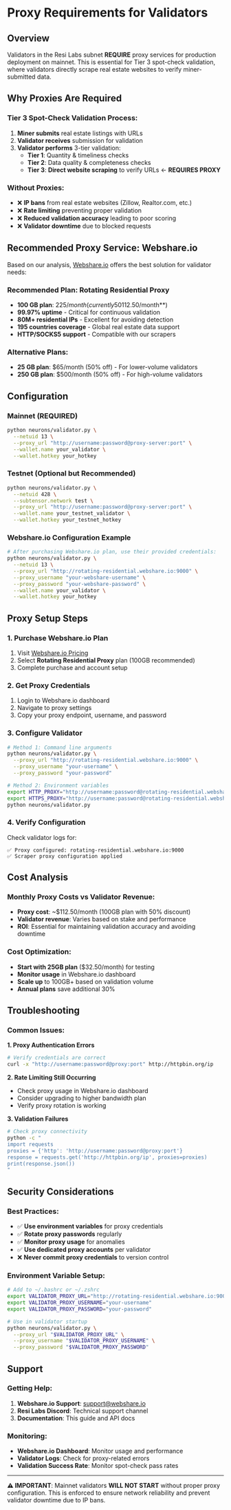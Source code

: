 # Proxy Requirements for Validators

## Overview

Validators in the Resi Labs subnet **REQUIRE** proxy services for production deployment on mainnet. This is essential for Tier 3 spot-check validation, where validators directly scrape real estate websites to verify miner-submitted data.

## Why Proxies Are Required

### Tier 3 Spot-Check Validation Process:
1. **Miner submits** real estate listings with URLs
2. **Validator receives** submission for validation
3. **Validator performs** 3-tier validation:
   - **Tier 1**: Quantity & timeliness checks
   - **Tier 2**: Data quality & completeness checks  
   - **Tier 3**: **Direct website scraping** to verify URLs ← **REQUIRES PROXY**

### Without Proxies:
- ❌ **IP bans** from real estate websites (Zillow, Realtor.com, etc.)
- ❌ **Rate limiting** preventing proper validation
- ❌ **Reduced validation accuracy** leading to poor scoring
- ❌ **Validator downtime** due to blocked requests

## Recommended Proxy Service: Webshare.io

Based on our analysis, [Webshare.io](https://www.webshare.io/pricing) offers the best solution for validator needs:

### **Recommended Plan: Rotating Residential Proxy**
- **100 GB plan**: $225/month (currently 50% off = **$112.50/month**)
- **99.97% uptime** - Critical for continuous validation
- **80M+ residential IPs** - Excellent for avoiding detection
- **195 countries coverage** - Global real estate data support
- **HTTP/SOCKS5 support** - Compatible with our scrapers

### **Alternative Plans:**
- **25 GB plan**: $65/month (50% off) - For lower-volume validators
- **250 GB plan**: $500/month (50% off) - For high-volume validators

## Configuration

### Mainnet (REQUIRED)
```bash
python neurons/validator.py \
  --netuid 13 \
  --proxy_url "http://username:password@proxy-server:port" \
  --wallet.name your_validator \
  --wallet.hotkey your_hotkey
```

### Testnet (Optional but Recommended)
```bash
python neurons/validator.py \
  --netuid 428 \
  --subtensor.network test \
  --proxy_url "http://username:password@proxy-server:port" \
  --wallet.name your_testnet_validator \
  --wallet.hotkey your_testnet_hotkey
```

### Webshare.io Configuration Example
```bash
# After purchasing Webshare.io plan, use their provided credentials:
python neurons/validator.py \
  --netuid 13 \
  --proxy_url "http://rotating-residential.webshare.io:9000" \
  --proxy_username "your-webshare-username" \
  --proxy_password "your-webshare-password" \
  --wallet.name your_validator \
  --wallet.hotkey your_hotkey
```

## Proxy Setup Steps

### 1. Purchase Webshare.io Plan
1. Visit [Webshare.io Pricing](https://www.webshare.io/pricing)
2. Select **Rotating Residential Proxy** plan (100GB recommended)
3. Complete purchase and account setup

### 2. Get Proxy Credentials
1. Login to Webshare.io dashboard
2. Navigate to proxy settings
3. Copy your proxy endpoint, username, and password

### 3. Configure Validator
```bash
# Method 1: Command line arguments
python neurons/validator.py \
  --proxy_url "http://rotating-residential.webshare.io:9000" \
  --proxy_username "your-username" \
  --proxy_password "your-password"

# Method 2: Environment variables
export HTTP_PROXY="http://username:password@rotating-residential.webshare.io:9000"
export HTTPS_PROXY="http://username:password@rotating-residential.webshare.io:9000"
python neurons/validator.py
```

### 4. Verify Configuration
Check validator logs for:
```
✅ Proxy configured: rotating-residential.webshare.io:9000
✅ Scraper proxy configuration applied
```

## Cost Analysis

### Monthly Proxy Costs vs Validator Revenue:
- **Proxy cost**: ~$112.50/month (100GB plan with 50% discount)
- **Validator revenue**: Varies based on stake and performance
- **ROI**: Essential for maintaining validation accuracy and avoiding downtime

### Cost Optimization:
- **Start with 25GB plan** ($32.50/month) for testing
- **Monitor usage** in Webshare.io dashboard
- **Scale up** to 100GB+ based on validation volume
- **Annual plans** save additional 30%

## Troubleshooting

### Common Issues:

**1. Proxy Authentication Errors**
```bash
# Verify credentials are correct
curl -x "http://username:password@proxy:port" http://httpbin.org/ip
```

**2. Rate Limiting Still Occurring**
- Check proxy usage in Webshare.io dashboard
- Consider upgrading to higher bandwidth plan
- Verify proxy rotation is working

**3. Validation Failures**
```bash
# Check proxy connectivity
python -c "
import requests
proxies = {'http': 'http://username:password@proxy:port'}
response = requests.get('http://httpbin.org/ip', proxies=proxies)
print(response.json())
"
```

## Security Considerations

### Best Practices:
- ✅ **Use environment variables** for proxy credentials
- ✅ **Rotate proxy passwords** regularly
- ✅ **Monitor proxy usage** for anomalies
- ✅ **Use dedicated proxy accounts** per validator
- ❌ **Never commit proxy credentials** to version control

### Environment Variable Setup:
```bash
# Add to ~/.bashrc or ~/.zshrc
export VALIDATOR_PROXY_URL="http://rotating-residential.webshare.io:9000"
export VALIDATOR_PROXY_USERNAME="your-username"
export VALIDATOR_PROXY_PASSWORD="your-password"

# Use in validator startup
python neurons/validator.py \
  --proxy_url "$VALIDATOR_PROXY_URL" \
  --proxy_username "$VALIDATOR_PROXY_USERNAME" \
  --proxy_password "$VALIDATOR_PROXY_PASSWORD"
```

## Support

### Getting Help:
1. **Webshare.io Support**: support@webshare.io
2. **Resi Labs Discord**: Technical support channel
3. **Documentation**: This guide and API docs

### Monitoring:
- **Webshare.io Dashboard**: Monitor usage and performance
- **Validator Logs**: Check for proxy-related errors
- **Validation Success Rate**: Monitor spot-check pass rates

---

**⚠️ IMPORTANT**: Mainnet validators **WILL NOT START** without proper proxy configuration. This is enforced to ensure network reliability and prevent validator downtime due to IP bans.
